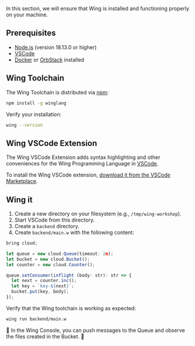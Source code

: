 
In this section, we will ensure that Wing is installed and functioning properly on your machine.

## Prerequisites

* [Node.js](https://nodejs.org/en/) (version 18.13.0 or higher)
* [VSCode](https://code.visualstudio.com/download)
* [Docker](https://www.docker.com/) or [OrbStack](https://orbstack.dev/) installed

## Wing Toolchain

The Wing Toolchain is distributed via [npm](https://www.npmjs.com/):

```sh
npm install -g winglang
```

Verify your installation:

```sh
wing --version
```

## Wing VSCode Extension

The Wing VSCode Extension adds syntax highlighting and other conveniences for the Wing Programming Language in [VSCode](https://code.visualstudio.com/).

To install the Wing VSCode extension, [download it from the VSCode Marketplace](https://marketplace.visualstudio.com/items?itemName=Monada.vscode-wing).

## Wing it

1. Create a new directory on your filesystem (e.g., `/tmp/wing-workshop`).
2. Start VSCode from this directory.
3. Create a `backend` directory.
4. Create `backend/main.w` with the following content:
```ts
bring cloud;

let queue = new cloud.Queue(timeout: 2m);
let bucket = new cloud.Bucket();
let counter = new cloud.Counter();

queue.setConsumer(inflight (body: str): str => {
  let next = counter.inc();
  let key = `key-${next}`;
  bucket.put(key, body);
});
```

Verify that the Wing toolchain is working as expected:
```sh
wing run backend/main.w
```

🚀 In the Wing Console, you can push messages to the Queue and observe the files created in the Bucket. 🚀 
